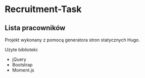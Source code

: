# Recruitment-Task

## Lista pracowników

Projekt wykonany z pomocą generatora stron statycznych Hugo.

Użyte biblioteki:

* jQuery
* Bootstrap
* Moment.js
